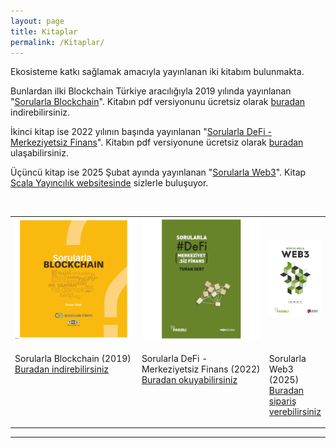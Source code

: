 ```yaml
---
layout: page
title: Kitaplar
permalink: /Kitaplar/
---
```


Ekosisteme katkı sağlamak amacıyla yayınlanan iki kitabım bulunmakta. 

Bunlardan ilki Blockchain Türkiye aracılığıyla 2019 yılında yayınlanan "[Sorularla Blockchain](http://bit.ly/Sorularla_Blockchain)". Kitabın pdf versiyonunu ücretsiz olarak [buradan](http://bit.ly/Sorularla_Blockchain) indirebilirsiniz.  

İkinci kitap ise 2022 yılının başında yayınlanan "[Sorularla DeFi - Merkeziyetsiz Finans](https://indd.adobe.com/view/f27e44be-3413-4473-a6a6-32b7f5165835)". Kitabın pdf versiyonune ücretsiz olarak [buradan](https://indd.adobe.com/view/f27e44be-3413-4473-a6a6-32b7f5165835) ulaşabilirsiniz. 

Üçüncü kitap ise 2025 Şubat ayında yayınlanan "[Sorularla Web3](https://www.scalakitapci.com/sorularla-web3)". Kitap [Scala Yayıncılık websitesinde](https://www.scalakitapci.com/sorularla-web3) sizlerle buluşuyor. 

&nbsp;

<table>
<tr>
<td style="width:50%">
<img src="/assets/Sorularla_Blockchain_kapak.jpg">
</td>
<td style="width:50%">
<img src="/assets/Sorularla_DeFi_kapak_v2.jpg"></td>
<td style="width:50%">
<img src="/assets/Sorularla_Web3_kapak_v2.jpg"></td>
</tr>
<tr>
<td style="width:50%; vertical-align:top">
<p>Sorularla Blockchain (2019)  <a href="http://bit.ly/Sorularla_Blockchain">Buradan indirebilirsiniz</a> </p> 
</td>
<td style="width:50%; vertical-align:top">
<p>Sorularla DeFi - Merkeziyetsiz Finans (2022) <a href="https://indd.adobe.com/view/5b99bb77-877f-47f7-a881-33ef427205b6">Buradan okuyabilirsiniz</a> </p>
</td>
<td style="width:50%; vertical-align:top">
<p>Sorularla Web3 (2025)  <a href="[http://bit.ly/Sorularla_Blockchai](https://www.scalakitapci.com/sorularla-web3)n">Buradan sipariş verebilirsiniz</a> </p>
</td>
</tr> 
  
</table>

---

&nbsp;
